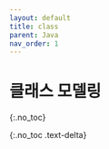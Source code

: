 ```yaml
---
layout: default
title: class
parent: Java
nav_order: 1
---
```


<h1>클래스 모델링</h1>

{:.no_toc}

{:.no_toc .text-delta}
